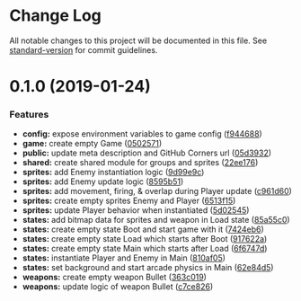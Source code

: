 # Change Log

All notable changes to this project will be documented in this file. See [standard-version](https://github.com/conventional-changelog/standard-version) for commit guidelines.

<a name="0.1.0"></a>
# 0.1.0 (2019-01-24)


### Features

* **config:** expose environment variables to game config ([f944688](https://github.com/remarkablegames/tanks/commit/f944688))
* **game:** create empty Game ([0502571](https://github.com/remarkablegames/tanks/commit/0502571))
* **public:** update meta description and GitHub Corners url ([05d3932](https://github.com/remarkablegames/tanks/commit/05d3932))
* **shared:** create shared module for groups and sprites ([22ee176](https://github.com/remarkablegames/tanks/commit/22ee176))
* **sprites:** add Enemy instantiation logic ([9d99e9c](https://github.com/remarkablegames/tanks/commit/9d99e9c))
* **sprites:** add Enemy update logic ([8595b51](https://github.com/remarkablegames/tanks/commit/8595b51))
* **sprites:** add movement, firing, & overlap during Player update ([c961d60](https://github.com/remarkablegames/tanks/commit/c961d60))
* **sprites:** create empty sprites Enemy and Player ([6513f15](https://github.com/remarkablegames/tanks/commit/6513f15))
* **sprites:** update Player behavior when instantiated ([5d02545](https://github.com/remarkablegames/tanks/commit/5d02545))
* **states:** add bitmap data for sprites and weapon in Load state ([85a55c0](https://github.com/remarkablegames/tanks/commit/85a55c0))
* **states:** create empty state Boot and start game with it ([7424eb6](https://github.com/remarkablegames/tanks/commit/7424eb6))
* **states:** create empty state Load which starts after Boot ([917622a](https://github.com/remarkablegames/tanks/commit/917622a))
* **states:** create empty state Main which starts after Load ([6f6747d](https://github.com/remarkablegames/tanks/commit/6f6747d))
* **states:** instantiate Player and Enemy in Main ([810af05](https://github.com/remarkablegames/tanks/commit/810af05))
* **states:** set background and start arcade physics in Main ([62e84d5](https://github.com/remarkablegames/tanks/commit/62e84d5))
* **weapons:** create empty weapon Bullet ([363c019](https://github.com/remarkablegames/tanks/commit/363c019))
* **weapons:** update logic of weapon Bullet ([c7ce826](https://github.com/remarkablegames/tanks/commit/c7ce826))
